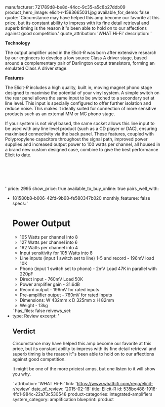 manufacturer: 721789d8-be8d-44cc-9c35-a5c8b27ddb09
product_hero_image: elicit-r-1593665031.jpg
available_for_demo: false
quote: 'Circumstance may have helped this amp become our favorite at this price, but its constant ability to impress with its fine detail retrieval and superb timing is the reason it''s been able to hold on to our affections against good competition.'
quote_attribution: 'WHAT Hi-Fi'
description: '<p><strong>Technology</strong></p><p>The output amplifier used in the Elicit-<em>R</em>&nbsp;was born after extensive research by our engineers to develop a low source Class A driver stage, based around a complementary pair of Darlington output transistors, forming an emulated Class A driver stage.</p><p><strong>Features</strong></p><p>The Elicit-<em>R</em>&nbsp;includes a high quality, built in, moving magnet phono stage designed to maximise the potential of your vinyl system. A simple switch on the rear panel allows the same input to be switched to a secondary set at line level. This input is specially configured to offer further isolation and reduce noise. This makes it ideally suited for connection of more sensitive products such as an external MM or MC phono stage.</p><p>If your system is not vinyl based, the same socket allows this line input to be used with any line level product (such as a CD player or DAC), ensuring maximised connectivity via the back panel. These features, coupled with Polypropylene capacitors throughout the signal path, improved power supplies&nbsp;and increased output power to 100 watts per channel, all housed in a brand new custom designed case, combine to give the best performance Elicit to date.</p><h1><br></h1>'
price: 2995
show_price: true
available_to_buy_online: true
pairs_well_with:
  - 181580b8-b006-42fd-9b68-fe580347b020
monthly_featuree: false
specs: '<h1>Power Output</h1><ul><li>105 Watts per channel into 8</li><li>127 Watts per channel into 6</li><li>162 Watts per channel into 4</li><li>Input sensitivity for 105 Watts into 8</li><li>Line inputs (input 1 switch set to line) 1-5 and record - 196mV load 10K</li><li>Phono (input 1 switch set to phono) - 2mV Load 47K in parallel with 220pF</li><li>Direct input - 760mV Load 50K</li><li>Power amplifier gain - 31.6dB</li><li>Record output - 196mV for rated inputs</li><li>Pre-amplifier output - 760mV for rated inputs</li><li>Dimensions: W&nbsp;432mm x D&nbsp;325mm x H&nbsp;82mm</li><li>Weight - 13kg&nbsp;</li></ul>'
has_files: false
reivews_set:
  -
    type: Review
    excerpt: '<h2>Verdict</h2><p>Circumstance may have helped this amp become our favorite at this price, but its constant ability to impress with its fine detail retrieval and superb timing is the reason it''s been able to hold on to our affections against good competition.</p><p>It might be one of the more priciest amps, but one listen to it will show you why.</p>'
    attribution: 'WHAT Hi-Fi'
    link: 'https://www.whathifi.com/rega/elicit-r/review'
    date_of_review: '2015-02-18'
title: Elicit-R
id: 535bc488-1918-4fc1-984c-22a73c530548
product-categories: integrated-amplifiers
system_category: amplification
blueprint: product
